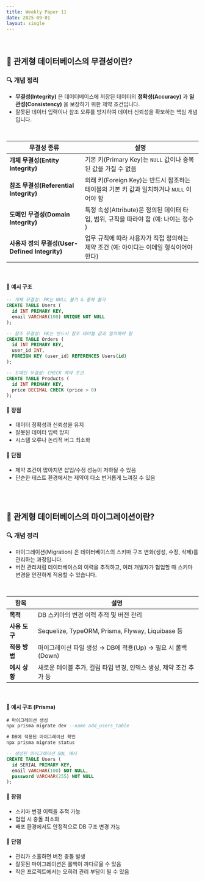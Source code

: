 ```yaml
---
title: Weekly Paper 11  
date: 2025-09-01 
layout: single  
---
```


<br>

## 📌 관계형 데이터베이스의 무결성이란?

### 🔍 개념 정리
* **무결성(Integrity)** 은 데이터베이스에 저장된 데이터의 **정확성(Accuracy)** 과 **일관성(Consistency)** 을 보장하기 위한 제약 조건입니다.  
* 잘못된 데이터 입력이나 참조 오류를 방지하여 데이터 신뢰성을 확보하는 핵심 개념입니다.

<br>

| 무결성 종류          | 설명 |
|-------------------|------|
| **개체 무결성(Entity Integrity)** | 기본 키(Primary Key)는 `NULL` 값이나 중복된 값을 가질 수 없음 |
| **참조 무결성(Referential Integrity)** | 외래 키(Foreign Key)는 반드시 참조하는 테이블의 기본 키 값과 일치하거나 `NULL` 이어야 함 |
| **도메인 무결성(Domain Integrity)** | 특정 속성(Attribute)은 정의된 데이터 타입, 범위, 규칙을 따라야 함 (예: 나이는 정수 ) |
| **사용자 정의 무결성(User-Defined Integrity)** | 업무 규칙에 따라 사용자가 직접 정의하는 제약 조건 (예: 아이디는 이메일 형식이어야 한다) |

<br>

#### 📍 예시 구조

```sql
-- 개체 무결성: PK는 NULL 불가 & 중복 불가
CREATE TABLE Users (
  id INT PRIMARY KEY,
  email VARCHAR(100) UNIQUE NOT NULL
);

-- 참조 무결성: FK는 반드시 참조 테이블 값과 일치해야 함
CREATE TABLE Orders (
  id INT PRIMARY KEY,
  user_id INT,
  FOREIGN KEY (user_id) REFERENCES Users(id)
);

-- 도메인 무결성: CHECK 제약 조건
CREATE TABLE Products (
  id INT PRIMARY KEY,
  price DECIMAL CHECK (price > 0)
);
```
#### 📍 장점
- 데이터 정확성과 신뢰성을 유지
- 잘못된 데이터 입력 방지
- 시스템 오류나 논리적 버그 최소화

#### 📍 단점
- 제약 조건이 많아지면 삽입/수정 성능이 저하될 수 있음
- 단순한 테스트 환경에서는 제약이 다소 번거롭게 느껴질 수 있음

<br><br>

## 📌 관계형 데이터베이스의 마이그레이션이란?

### 🔍 개념 정리

* 마이그레이션(Migration) 은 데이터베이스의 스키마 구조 변화(생성, 수정, 삭제)를 관리하는 과정입니다.  
* 버전 관리처럼 데이터베이스의 이력을 추적하고, 여러 개발자가 협업할 때 스키마 변경을 안전하게 적용할 수 있습니다.

<br>

| 항목        | 설명                                              |
| --------- | ----------------------------------------------- |
| **목적**    | DB 스키마의 변경 이력 추적 및 버전 관리                        |
| **사용 도구** | Sequelize, TypeORM, Prisma, Flyway, Liquibase 등 |
| **적용 방법** | 마이그레이션 파일 생성 → DB에 적용(Up) → 필요 시 롤백(Down)       |
| **예시 상황** | 새로운 테이블 추가, 컬럼 타입 변경, 인덱스 생성, 제약 조건 추가 등        |

<br>

#### 📍 예시 구조 (Prisma)

```sql
# 마이그레이션 생성
npx prisma migrate dev --name add_users_table

# DB에 적용된 마이그레이션 확인
npx prisma migrate status

-- 생성된 마이그레이션 SQL 예시
CREATE TABLE Users (
  id SERIAL PRIMARY KEY,
  email VARCHAR(100) NOT NULL,
  password VARCHAR(255) NOT NULL
);
```

#### 📍 장점
- 스키마 변경 이력을 추적 가능
- 협업 시 충돌 최소화
- 배포 환경에서도 안정적으로 DB 구조 변경 가능

#### 📍 단점
- 관리가 소홀하면 버전 충돌 발생
- 잘못된 마이그레이션은 롤백이 까다로울 수 있음
- 작은 프로젝트에서는 오히려 관리 부담이 될 수 있음

